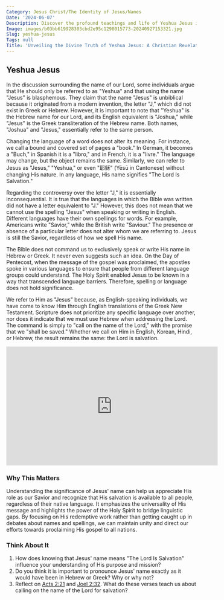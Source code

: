 ```yaml
---
Category: Jesus Christ/The Identity of Jesus/Names
Date: '2024-06-07'
Description: Discover the profound teachings and life of Yeshua Jesus in this enlightening article, exploring his spiritual impact and timeless message of love and compassion.
Image: images/b03bb619928303cbd2e95c1298015773-20240927153321.jpg
Slug: yeshua-jesus
Tags: null
Title: 'Unveiling the Divine Truth of Yeshua Jesus: A Christian Revelation'
---
```


## Yeshua Jesus

In the discussion surrounding the name of our Lord, some individuals argue that He should only be referred to as "Yeshua" and that using the name "Jesus" is blasphemous. They claim that the name "Jesus" is unbiblical because it originated from a modern invention, the letter "J," which did not exist in Greek or Hebrew. However, it is important to note that "Yeshua" is the Hebrew name for our Lord, and its English equivalent is "Joshua," while "Jesus" is the Greek transliteration of the Hebrew name. Both names, "Joshua" and "Jesus," essentially refer to the same person.

Changing the language of a word does not alter its meaning. For instance, we call a bound and covered set of pages a "book." In German, it becomes a "Buch," in Spanish it is a "libro," and in French, it is a "livre." The language may change, but the object remains the same. Similarly, we can refer to Jesus as "Jesus," "Yeshua," or even "耶稣" (Yēsū in Cantonese) without changing His nature. In any language, His name signifies "The Lord Is Salvation."

Regarding the controversy over the letter "J," it is essentially inconsequential. It is true that the languages in which the Bible was written did not have a letter equivalent to "J." However, this does not mean that we cannot use the spelling "Jesus" when speaking or writing in English. Different languages have their own spellings for words. For example, Americans write "Savior," while the British write "Saviour." The presence or absence of a particular letter does not alter whom we are referring to. Jesus is still the Savior, regardless of how we spell His name.

The Bible does not command us to exclusively speak or write His name in Hebrew or Greek. It never even suggests such an idea. On the Day of Pentecost, when the message of the gospel was proclaimed, the apostles spoke in various languages to ensure that people from different language groups could understand. The Holy Spirit enabled Jesus to be known in a way that transcended language barriers. Therefore, spelling or language does not hold significance.

We refer to Him as "Jesus" because, as English-speaking individuals, we have come to know Him through English translations of the Greek New Testament. Scripture does not prioritize any specific language over another, nor does it indicate that we must use Hebrew when addressing the Lord. The command is simply to "call on the name of the Lord," with the promise that we "shall be saved." Whether we call on Him in English, Korean, Hindi, or Hebrew, the result remains the same: the Lord is salvation.


<iframe width="560" height="315" src="https://www.youtube.com/embed/ivUb1K0B0zE" frameborder="0" allow="autoplay; encrypted-media" allowfullscreen></iframe>


### Why This Matters

Understanding the significance of Jesus' name can help us appreciate His role as our Savior and recognize that His salvation is available to all people, regardless of their native language. It emphasizes the universality of His message and highlights the power of the Holy Spirit to bridge linguistic gaps. By focusing on His redemptive work rather than getting caught up in debates about names and spellings, we can maintain unity and direct our efforts towards proclaiming His gospel to all nations.

### Think About It

1. How does knowing that Jesus' name means "The Lord Is Salvation" influence your understanding of His purpose and mission?
2. Do you think it is important to pronounce Jesus' name exactly as it would have been in Hebrew or Greek? Why or why not?
3. Reflect on [Acts 2:21](https://www.bibleref.com/Acts/2/Acts-2-21.html) and [Joel 2:32](https://www.bibleref.com/Joel/2/Joel-2-32.html). What do these verses teach us about calling on the name of the Lord for salvation?
